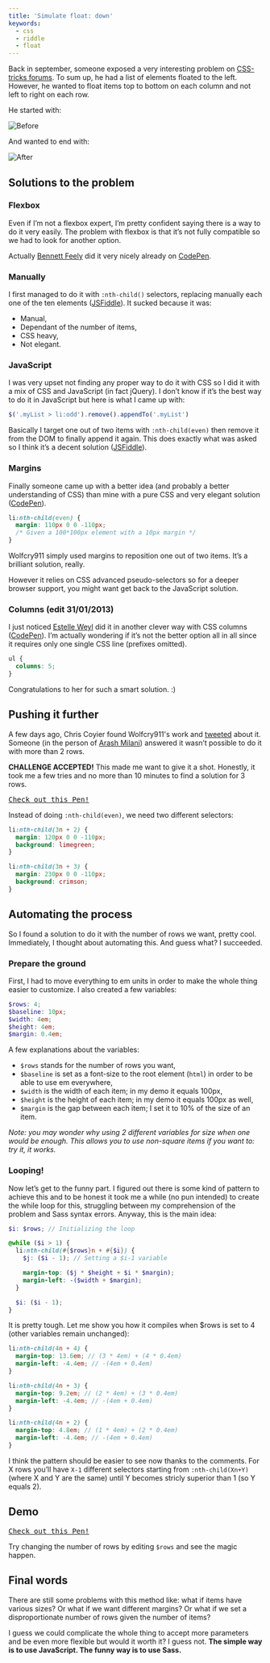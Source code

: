 ```yaml
---
title: 'Simulate float: down'
keywords:
  - css
  - riddle
  - float
---
```


Back in september, someone exposed a very interesting problem on [CSS-tricks forums](https://css-tricks.com/forums/discussion/19610/float-items). To sum up, he had a list of elements floated to the left. However, he wanted to float items top to bottom on each column and not left to right on each row.

He started with:

![Before](https://img401.imageshack.us/img401/4723/98791854.jpg)

And wanted to end with:

![After](https://imageshack.us/scaled/landing/88/51843399.jpg)

## Solutions to the problem

### Flexbox

Even if I’m not a flexbox expert, I’m pretty confident saying there is a way to do it very easily. The problem with flexbox is that it’s not fully compatible so we had to look for another option.

Actually [Bennett Feely](https://twitter.com/bennettfeely) did it very nicely already on [CodePen](https://codepen.io/bennettfeely/pen/firxL).

### Manually

I first managed to do it with `:nth-child()` selectors, replacing manually each one of the ten elements ([JSFiddle](https://jsfiddle.net/VAdT3/1/)). It sucked because it was:

- Manual,
- Dependant of the number of items,
- CSS heavy,
- Not elegant.

### JavaScript

I was very upset not finding any proper way to do it with CSS so I did it with a mix of CSS and JavaScript (in fact jQuery). I don’t know if it’s the best way to do it in JavaScript but here is what I came up with:

```javascript
$('.myList > li:odd').remove().appendTo('.myList')
```

Basically I target one out of two items with `:nth-child(even)` then remove it from the DOM to finally append it again. This does exactly what was asked so I think it’s a decent solution ([JSFiddle](https://jsfiddle.net/VAdT3/6/)).

### Margins

Finally someone came up with a better idea (and probably a better understanding of CSS) than mine with a pure CSS and very elegant solution ([CodePen](https://codepen.io/wolfcry911/pen/IkBbu)).

```css
li:nth-child(even) {
  margin: 110px 0 0 -110px;
  /* Given a 100*100px element with a 10px margin */
}
```

Wolfcry911 simply used margins to reposition one out of two items. It’s a brilliant solution, really.

However it relies on CSS advanced pseudo-selectors so for a deeper browser support, you might want get back to the JavaScript solution.

### Columns (edit 31/01/2013)

I just noticed [Estelle Weyl](https://codepen.io/estelle) did it in another clever way with CSS columns ([CodePen](https://codepen.io/estelle/pen/zkjrn)). I’m actually wondering if it’s not the better option all in all since it requires only one single CSS line (prefixes omitted).

```css
ul {
  columns: 5;
}
```

Congratulations to her for such a smart solution. :)

## Pushing it further

A few days ago, Chris Coyier found Wolfcry911's work and [tweeted](https://twitter.com/chriscoyier/status/295223893516500993) about it. Someone (in the person of [Arash Milani](https://twitter.com/arashmilan)) answered it wasn’t possible to do it with more than 2 rows.

**CHALLENGE ACCEPTED!** This made me want to give it a shot. Honestly, it took me a few tries and no more than 10 minutes to find a solution for 3 rows.

<pre class="codepen" data-height="480" data-type="result" data-href="DoAIB" data-user="KittyGiraudel" data-safe="true"><code></code><a href="https://codepen.io/KittyGiraudel/pen/DoAIB">Check out this Pen!</a></pre>

Instead of doing `:nth-child(even)`, we need two different selectors:

```css
li:nth-child(3n + 2) {
  margin: 120px 0 0 -110px;
  background: limegreen;
}

li:nth-child(3n + 3) {
  margin: 230px 0 0 -110px;
  background: crimson;
}
```

## Automating the process

So I found a solution to do it with the number of rows we want, pretty cool. Immediately, I thought about automating this. And guess what? I succeeded.

### Prepare the ground

First, I had to move everything to em units in order to make the whole thing easier to customize. I also created a few variables:

```scss
$rows: 4;
$baseline: 10px;
$width: 4em;
$height: 4em;
$margin: 0.4em;
```

A few explanations about the variables:

- `$rows` stands for the number of rows you want,
- `$baseline` is set as a font-size to the root element (`html`) in order to be able to use em everywhere,
- `$width` is the width of each item; in my demo it equals 100px,
- `$height` is the height of each item; in my demo it equals 100px as well,
- `$margin` is the gap between each item; I set it to 10% of the size of an item.

_Note: you may wonder why using 2 different variables for size when one would be enough. This allows you to use non-square items if you want to: try it, it works._

### Looping!

Now let’s get to the funny part. I figured out there is some kind of pattern to achieve this and to be honest it took me a while (no pun intended) to create the while loop for this, struggling between my comprehension of the problem and Sass syntax errors. Anyway, this is the main idea:

```scss
$i: $rows; // Initializing the loop

@while ($i > 1) {
  li:nth-child(#{$rows}n + #{$i}) {
    $j: ($i - 1); // Setting a $i-1 variable

    margin-top: ($j * $height + $i * $margin);
    margin-left: -($width + $margin);
  }

  $i: ($i - 1);
}
```

It is pretty tough. Let me show you how it compiles when \$rows is set to 4 (other variables remain unchanged):

```scss
li:nth-child(4n + 4) {
  margin-top: 13.6em; // (3 * 4em) + (4 * 0.4em)
  margin-left: -4.4em; // -(4em + 0.4em)
}

li:nth-child(4n + 3) {
  margin-top: 9.2em; // (2 * 4em) + (3 * 0.4em)
  margin-left: -4.4em; // -(4em + 0.4em)
}

li:nth-child(4n + 2) {
  margin-top: 4.8em; // (1 * 4em) + (2 * 0.4em)
  margin-left: -4.4em; // -(4em + 0.4em)
}
```

I think the pattern should be easier to see now thanks to the comments. For X rows you’ll have `X-1` different selectors starting from `:nth-child(Xn+Y)` (where X and Y are the same) until Y becomes stricly superior than 1 (so Y equals 2).

## Demo

<pre class="codepen" data-height="560" data-type="result" data-href="AxmBK" data-user="KittyGiraudel" data-safe="true"><code></code><a href="https://codepen.io/KittyGiraudel/pen/AxmBK">Check out this Pen!</a></pre>

Try changing the number of rows by editing `$rows` and see the magic happen.

## Final words

There are still some problems with this method like: what if items have various sizes? Or what if we want different margins? Or what if we set a disproportionate number of rows given the number of items?

I guess we could complicate the whole thing to accept more parameters and be even more flexible but would it worth it? I guess not. **The simple way is to use JavaScript. The funny way is to use Sass.**
